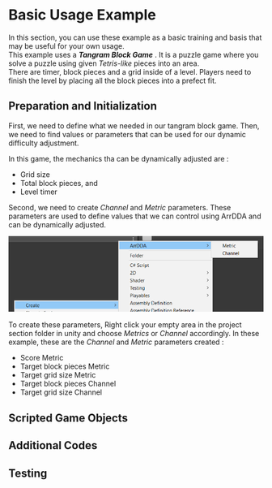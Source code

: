 # Basic Usage Example

In this section, you can use these example as a basic training and basis that may be useful for your own usage.  
This example uses a *__Tangram Block Game__* . It is a puzzle game where you solve a puzzle using given *Tetris-like* pieces into an area.  
There are timer, block pieces and a grid inside of a level. Players need to finish the level by placing all the block pieces into a prefect fit.

## Preparation and Initialization

First, we need to define what we needed in our tangram block game. Then, we need to find values or parameters that can be used for our dynamic difficulty adjustment.  

In this game, the mechanics tha can be dynamically adjusted are :  

- Grid size
- Total block pieces, and
- Level timer

Second, we need to create *Channel* and *Metric* parameters. These parameters are used to define values that we can control using ArrDDA and can be dynamically adjusted.

![Right Click](/img/right_click.png)

To create these parameters, Right click your empty area in the project section folder in unity and choose *Metrics* or *Channel* accordingly. In these example, these are the *Channel* and *Metric* parameters created :  

- Score Metric
- Target block pieces Metric
- Target grid size Metric
- Target block pieces Channel
- Target grid size Channel

## Scripted Game Objects

## Additional Codes

## Testing